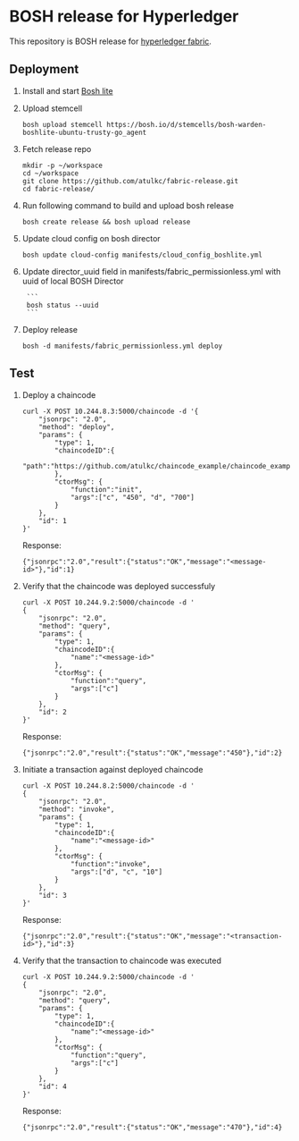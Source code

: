 # BOSH release for Hyperledger
This repository is BOSH release for [hyperledger fabric](https://github.com/hyperledger/fabric).

## Deployment

1. Install and start [Bosh lite](https://github.com/cloudfoundry/bosh-lite) 
1. Upload stemcell

	```
	bosh upload stemcell https://bosh.io/d/stemcells/bosh-warden-boshlite-ubuntu-trusty-go_agent
	```

1. Fetch release repo

	```
	mkdir -p ~/workspace
	cd ~/workspace
	git clone https://github.com/atulkc/fabric-release.git
	cd fabric-release/
	```

1. Run following command to build and upload bosh release

	```
	bosh create release && bosh upload release
	```

1. Update cloud config on bosh director

	```
	bosh update cloud-config manifests/cloud_config_boshlite.yml
	```

1. Update director_uuid field in manifests/fabric_permissionless.yml with uuid of local BOSH Director

        ```
        bosh status --uuid
        ```

1. Deploy release

	```
	bosh -d manifests/fabric_permissionless.yml deploy
	```

## Test

1. Deploy a chaincode

	```
	curl -X POST 10.244.8.3:5000/chaincode -d '{
		"jsonrpc": "2.0",
		"method": "deploy",
		"params": {
			"type": 1,
			"chaincodeID":{
				"path":"https://github.com/atulkc/chaincode_example/chaincode_example01"
			},
			"ctorMsg": {
				"function":"init",
				"args":["c", "450", "d", "700"]
			}
		},
		"id": 1
	}'
	```

	Response:
	```
	{"jsonrpc":"2.0","result":{"status":"OK","message":"<message-id>"},"id":1}
	```

1. Verify that the chaincode was deployed successfuly

	```
	curl -X POST 10.244.9.2:5000/chaincode -d '
	{
		"jsonrpc": "2.0",
		"method": "query",
		"params": {
			"type": 1,
			"chaincodeID":{
				"name":"<message-id>"
			},
			"ctorMsg": {
				"function":"query",
				"args":["c"]
			}
		},
		"id": 2
	}'
	```

	Response:
	```
	{"jsonrpc":"2.0","result":{"status":"OK","message":"450"},"id":2}
	```

1. Initiate a transaction against deployed chaincode

	```
	curl -X POST 10.244.8.2:5000/chaincode -d '
	{
		"jsonrpc": "2.0",
		"method": "invoke",
		"params": {
			"type": 1,
			"chaincodeID":{
				"name":"<message-id>"
			},
			"ctorMsg": {
				"function":"invoke",
				"args":["d", "c", "10"]
			}
		},
		"id": 3
	}'
	```

	Response:
	```
	{"jsonrpc":"2.0","result":{"status":"OK","message":"<transaction-id>"},"id":3}
	```

1. Verify that the transaction to chaincode was executed

	```
	curl -X POST 10.244.9.2:5000/chaincode -d '
	{
		"jsonrpc": "2.0",
		"method": "query",
		"params": {
			"type": 1,
			"chaincodeID":{
				"name":"<message-id>"
			},
			"ctorMsg": {
				"function":"query",
				"args":["c"]
			}
		},
		"id": 4
	}'
	```

	Response:
	```
	{"jsonrpc":"2.0","result":{"status":"OK","message":"470"},"id":4}
	```

